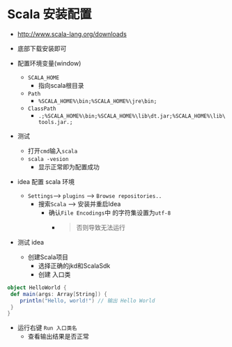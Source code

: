 # Scala 安装配置
-  http://www.scala-lang.org/downloads
  - 底部下载安装即可
- 配置环境变量(window)
  - `SCALA_HOME`
    - 指向scala根目录
  - `Path`
    - `%SCALA_HOME%\bin;%SCALA_HOME%\jre\bin;`
  - `ClassPath`
    - `.;%SCALA_HOME%\bin;%SCALA_HOME%\lib\dt.jar;%SCALA_HOME%\lib\tools.jar.;`
- 测试
  - 打开`cmd`输入`scala`
  - `scala -vesion`
    - 显示正常即为配置成功

- idea 配置 scala 环境
  - `Settings`--> `plugins` --> `Browse repositories..`
    - 搜索`Scala` --> 安装并重启Idea
      - 确认`File Encodings`中 的字符集设置为`utf-8`
        - > 否则导致无法运行
        
-  测试 idea
    -  创建Scala项目
        -  选择正确的jkd和ScalaSdk
        -  创建 入口类
 
```scala
object HelloWorld {
 def main(args: Array[String]) {
    println("Hello, world!") // 输出 Hello World
 }
}
```


  - 运行右键 `Run 入口类名`
    - 查看输出结果是否正常

